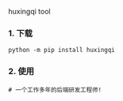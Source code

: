 huxingqi tool


### 1. 下载

```
python -m pip install huxingqi
```

### 2. 使用

```
# 一个工作多年的后端研发工程师!
```